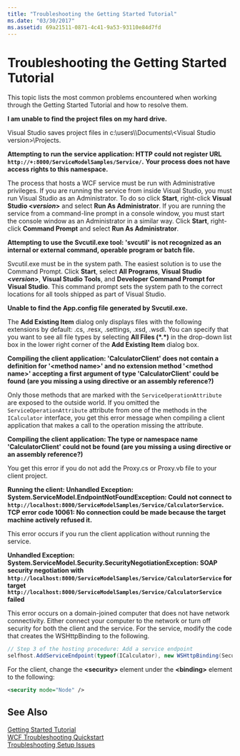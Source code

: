 ```yaml
---
title: "Troubleshooting the Getting Started Tutorial"
ms.date: "03/30/2017"
ms.assetid: 69a21511-0871-4c41-9a53-93110e84d7fd
---
```

# Troubleshooting the Getting Started Tutorial
This topic lists the most common problems encountered when working through the Getting Started Tutorial and how to resolve them.  
  
**I am unable to find the project files on my hard drive.**

 Visual Studio saves project files in c:\users\\<user name>\Documents\\<Visual Studio version\>\Projects.  
  
**Attempting to run the service application: HTTP could not register URL `http://+:8000/ServiceModelSamples/Service/`.**
**Your process does not have access rights to this namespace.** 

 The process that hosts a WCF service must be run with Administrative privileges. If you are running the service from inside Visual Studio, you must run Visual Studio as an Administrator. To do so click **Start**, right-click **Visual Studio \<*version*>** and select **Run As Administrator**. If you are running the service from a command-line prompt in a console window, you must start the console window as an Administrator in a similar way. Click **Start**, right-click **Command Prompt** and select **Run As Administrator**.  
  
**Attempting to use the Svcutil.exe tool: 'svcutil' is not recognized as an internal or external command, operable program or batch file.**

 Svcutil.exe must be in the system path. The easiest solution is to use the Command Prompt. Click **Start**, select **All Programs**, **Visual Studio \<*version*>**, **Visual Studio Tools**, and **Developer Command Prompt for Visual Studio**. This command prompt sets the system path to the correct locations for all tools shipped as part of Visual Studio.  

**Unable to find the App.config file generated by Svcutil.exe.**

 The **Add Existing Item** dialog only displays files with the following extensions by default: .cs, .resx, .settings, .xsd, .wsdl. You can specify that you want to see all file types by selecting **All Files (\*.\*)** in the drop-down list box in the lower right corner of the **Add Existing Item** dialog box.  


**Compiling the client application: 'CalculatorClient' does not contain a definition for '\<method name>' and no extension method '\<method name>' accepting a first argument of type 'CalculatorClient' could be found (are you missing a using directive or an assembly reference?)**  

Only those methods that are marked with the `ServiceOperationAttribute` are exposed to the outside world. If you omitted the `ServiceOperationAttribute` attribute from one of the methods in the `ICalculator` interface, you get this error message when compiling a client application that makes a call to the operation missing the attribute.  

**Compiling the client application: The type or namespace name 'CalculatorClient' could not be found (are you missing a using directive or an assembly reference?)**

 You get this error if you do not add the Proxy.cs or Proxy.vb file to your client project.  

**Running the client: Unhandled Exception: System.ServiceModel.EndpointNotFoundException: Could not connect to `http://localhost:8000/ServiceModelSamples/Service/CalculatorService`. TCP error code 10061: No connection could be made because the target machine actively refused it.**

This error occurs if you run the client application without running the service.  
  
**Unhandled Exception: System.ServiceModel.Security.SecurityNegotiationException: SOAP security negotiation with `http://localhost:8000/ServiceModelSamples/Service/CalculatorService` for target `http://localhost:8000/ServiceModelSamples/Service/CalculatorService` failed**  

This error occurs on a domain-joined computer that does not have network connectivity. Either connect your computer to the network or turn off security for both the client and the service. For the service, modify the code that creates the WSHttpBinding to the following.  
  
```csharp
// Step 3 of the hosting procedure: Add a service endpoint  
selfhost.AddServiceEndpoint(typeof(ICalculator), new WSHttpBinding(SecurityMode.None), "CalculatorService");  
```

For the client, change the **\<security>** element under the **\<binding>** element to the following:  
  
```xml
<security mode="Node" />  
```  

## See Also  
 [Getting Started Tutorial](../../../docs/framework/wcf/getting-started-tutorial.md)  
 [WCF Troubleshooting Quickstart](../../../docs/framework/wcf/wcf-troubleshooting-quickstart.md)  
 [Troubleshooting Setup Issues](../../../docs/framework/wcf/troubleshooting-setup-issues.md)
